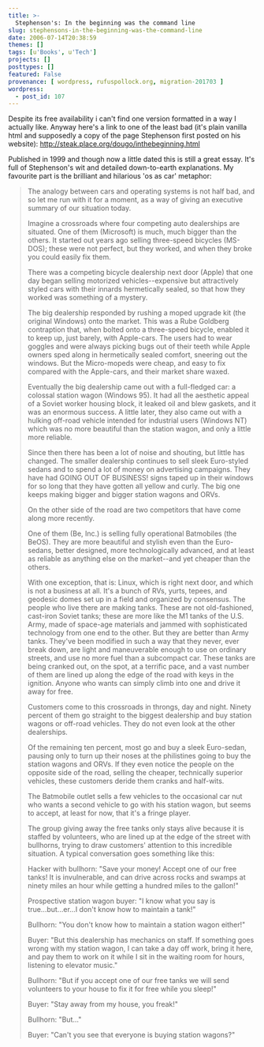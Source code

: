 ```yaml
---
title: >-
  Stephenson's: In the beginning was the command line
slug: stephensons-in-the-beginning-was-the-command-line
date: 2006-07-14T20:38:59
themes: []
tags: [u'Books', u'Tech']
projects: []
posttypes: []
featured: False
provenance: [ wordpress, rufuspollock.org, migration-201703 ]
wordpress:
  - post_id: 107
---
```


Despite its free availability i can't find one version formatted in a way I actually like. Anyway here's a link to one of the least bad (it's plain vanilla html and supposedly a copy of the page Stephenson first posted on his website): <a href="http://steak.place.org/dougo/inthebeginning.html">http://steak.place.org/dougo/inthebeginning.html</a>

Published in 1999 and though now a little dated this is still a great essay. It's full of Stephenson's wit and detailed down-to-earth explanations. My favourite part is the brilliant and hilarious 'os as car' metaphor:

>The analogy between cars and operating systems is not half bad, and so let me run with it for a moment, as a way of giving an executive summary of our situation today.
>
>Imagine a crossroads where four competing auto dealerships are situated. One of them (Microsoft) is much, much bigger than the others. It started out years ago selling three-speed bicycles (MS-DOS); these were not perfect, but they worked, and when they broke you could easily fix them.
>
>There was a competing bicycle dealership next door (Apple) that one day began selling motorized vehicles--expensive but attractively styled cars with their innards hermetically sealed, so that how they worked was something of a mystery.
>
>The big dealership responded by rushing a moped upgrade kit (the original Windows) onto the market. This was a Rube Goldberg contraption that, when bolted onto a three-speed bicycle, enabled it to keep up, just barely, with Apple-cars. The users had to wear goggles and were always picking bugs out of their teeth while Apple owners sped along in hermetically sealed comfort, sneering out the windows. But the Micro-mopeds were cheap, and easy to fix compared with the Apple-cars, and their market share waxed.
>
>Eventually the big dealership came out with a full-fledged car: a colossal station wagon (Windows 95). It had all the aesthetic appeal of a Soviet worker housing block, it leaked oil and blew gaskets, and it was an enormous success. A little later, they also came out with a hulking off-road vehicle intended for industrial users (Windows NT) which was no more beautiful than the station wagon, and only a little more reliable.
>
>Since then there has been a lot of noise and shouting, but little has changed. The smaller dealership continues to sell sleek Euro-styled sedans and to spend a lot of money on advertising campaigns. They have had GOING OUT OF BUSINESS! signs taped up in their windows for so long that they have gotten all yellow and curly. The big one keeps making bigger and bigger station wagons and ORVs.
>
>On the other side of the road are two competitors that have come along more recently.
>
>One of them (Be, Inc.) is selling fully operational Batmobiles (the BeOS). They are more beautiful and stylish even than the Euro-sedans, better designed, more technologically advanced, and at least as reliable as anything else on the market--and yet cheaper than the others.
>
>With one exception, that is: Linux, which is right next door, and which is not a business at all. It's a bunch of RVs, yurts, tepees, and geodesic domes set up in a field and organized by consensus. The people who live there are making tanks. These are not old-fashioned, cast-iron Soviet tanks; these are more like the M1 tanks of the U.S. Army, made of space-age materials and jammed with sophisticated technology from one end to the other. But they are better than Army tanks. They've been modified in such a way that they never, ever break down, are light and maneuverable enough to use on ordinary streets, and use no more fuel than a subcompact car. These tanks are being cranked out, on the spot, at a terrific pace, and a vast number of them are lined up along the edge of the road with keys in the ignition. Anyone who wants can simply climb into one and drive it away for free.
>
>Customers come to this crossroads in throngs, day and night. Ninety percent of them go straight to the biggest dealership and buy station wagons or off-road vehicles. They do not even look at the other dealerships.
>
>Of the remaining ten percent, most go and buy a sleek Euro-sedan, pausing only to turn up their noses at the philistines going to buy the station wagons and ORVs. If they even notice the people on the opposite side of the road, selling the cheaper, technically superior vehicles, these customers deride them cranks and half-wits.
>
>The Batmobile outlet sells a few vehicles to the occasional car nut who wants a second vehicle to go with his station wagon, but seems to accept, at least for now, that it's a fringe player.
>
>The group giving away the free tanks only stays alive because it is staffed by volunteers, who are lined up at the edge of the street with bullhorns, trying to draw customers' attention to this incredible situation. A typical conversation goes something like this:
>
>Hacker with bullhorn: "Save your money! Accept one of our free tanks! It is invulnerable, and can drive across rocks and swamps at ninety miles an hour while getting a hundred miles to the gallon!"
>
>Prospective station wagon buyer: "I know what you say is true...but...er...I don't know how to maintain a tank!"
>
>Bullhorn: "You don't know how to maintain a station wagon either!"
>
>Buyer: "But this dealership has mechanics on staff. If something goes wrong with my station wagon, I can take a day off work, bring it here, and pay them to work on it while I sit in the waiting room for hours, listening to elevator music."
>
>Bullhorn: "But if you accept one of our free tanks we will send volunteers to your house to fix it for free while you sleep!"
>
>Buyer: "Stay away from my house, you freak!"
>
>Bullhorn: "But..."
>
>Buyer: "Can't you see that everyone is buying station wagons?" 


